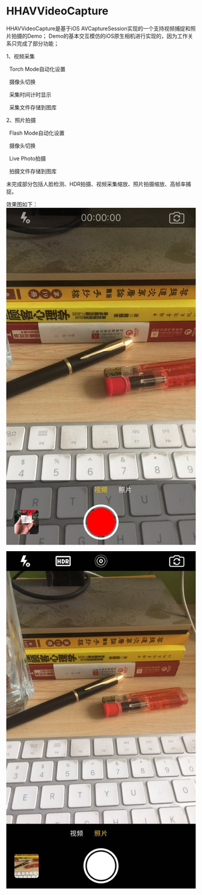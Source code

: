 # HHAVVideoCapture
HHAVVideoCapture是基于iOS AVCaptureSession实现的一个支持视频捕捉和照片拍摄的Demo；
Demo的基本交互模仿的iOS原生相机进行实现的，因为工作关系只完成了部分功能；

1、视频采集

   Torch Mode自动化设置
   
   摄像头切换
   
   采集时间计时显示
   
   采集文件存储到图库
   
   
2、照片拍摄

   Flash Mode自动化设置
   
   摄像头切换
   
   Live Photo拍摄
   
   拍摄文件存储到图库
   

未完成部分包括人脸检测、HDR拍摄、视频采集缩放、照片拍摄缩放、高帧率捕捉。

效果图如下：
![视频采集](https://github.com/provswin/HHAVVideoCapture/blob/master/Images/WechatIMG4.jpeg)

![照片拍摄](https://github.com/provswin/HHAVVideoCapture/blob/master/Images/WechatIMG3.jpeg)
